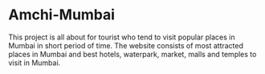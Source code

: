 # Amchi-Mumbai
This project is all about for tourist who tend to visit popular places in Mumbai in short period of time. The website consists of most attracted places in Mumbai and best hotels, waterpark, market, malls and temples to visit in Mumbai.
